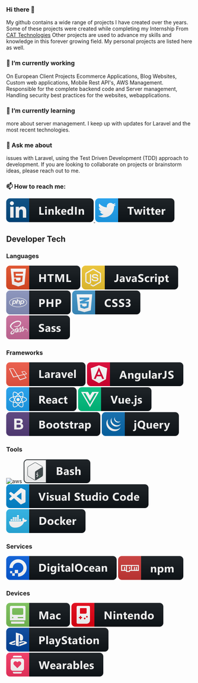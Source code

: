 ### Hi there 👋

My github contains a wide range of projects I have created over the years. Some of these projects were created while completing my Internship From <a href="https://catamerica.com">CAT Technologies</a> Other projects are used to advance my skills and knowledge in this forever growing field. My personal projects are listed here as well.

### 🔭 I’m currently working

On European Client Projects Ecommerce Applications, Blog Websites, Custom web applications, Mobile Rest API's, AWS Management. Responsible for the complete backend code and Server management, Handling security best practices for the websites, webapplications. 

### 🌱 I’m currently learning

more about server management. I keep up with updates for Laravel and the most recent technologies.

### 💬 Ask me about

issues with Laravel, using the Test Driven Development (TDD) approach to development. If you are looking to collaborate on projects or brainstorm ideas, please reach out to me.

### 📫 How to reach me:
<p align="left">
    <a href="https://in.linkedin.com/in/jaweed-khan-b5b497104">
        <img src="https://raw.githubusercontent.com/jaweed-khan/jaweed-khan/master/badges/social/linkedin.svg" alt="LinkedIn" style="max-width:100%;">
    </a>
    <a href="https://twitter.com/MrJaweedkhan">
        <img src="https://raw.githubusercontent.com/jaweed-khan/jaweed-khan/master/badges/social/twitter.svg" alt="Twitter" style="max-width:100%;">
    </a>
</p>

## Developer Tech

### Languages
<p align="left">
    <img src="https://raw.githubusercontent.com/jaweed-khan/jaweed-khan/master/badges/languages/html.svg" alt="HTML5" style="max-width:100%;">
    <img src="https://raw.githubusercontent.com/jaweed-khan/jaweed-khan/master/badges/languages/js.svg" alt="Javascript" style="max-width:100%;">
    <img src="https://raw.githubusercontent.com/jaweed-khan/jaweed-khan/master/badges/languages/php.svg" alt="PHP" style="max-width:100%;">
    <img src="https://raw.githubusercontent.com/jaweed-khan/jaweed-khan/master/badges/languages/css3.svg" alt="css3" style="max-width:100%;">
    <img src="https://raw.githubusercontent.com/jaweed-khan/jaweed-khan/master/badges/languages/sass.svg" alt="Sass" style="max-width:100%;">
</p>

### Frameworks
<p align="left">
    <img src="https://raw.githubusercontent.com/jaweed-khan/jaweed-khan/master/badges/languages/frameworks/laravel.svg" alt="Laravel" style="max-width:100%;">
    <img src="https://raw.githubusercontent.com/jaweed-khan/jaweed-khan/master/badges/languages/frameworks/angular.svg" alt="Angular" style="max-width:100%;">
    <img src="https://raw.githubusercontent.com/jaweed-khan/jaweed-khan/master/badges/languages/frameworks/react.svg" alt="React" style="max-width:100%;">
    <img src="https://raw.githubusercontent.com/jaweed-khan/jaweed-khan/master/badges/languages/frameworks/vue.svg" alt="Vue" style="max-width:100%;">
    <img src="https://raw.githubusercontent.com/jaweed-khan/jaweed-khan/master/badges/languages/frameworks/bootstrap.svg" alt="Bootstrap" style="max-width:100%;">
    <img src="https://raw.githubusercontent.com/jaweed-khan/jaweed-khan/master/badges/languages/frameworks/jquery.svg" alt="jQuery" style="max-width:100%;">
</p>

### Tools
<p align="left">
    <img src="https://www.w3schools.com/aws/images/awslogo.png" alt="aws" style="height:40px;" >
    <img src="https://raw.githubusercontent.com/jaweed-khan/jaweed-khan/master/badges/tools/bash.svg" alt="Bash" style="max-width:100%;">
    <img src="https://raw.githubusercontent.com/jaweed-khan/jaweed-khan/master/badges/tools/visualstudio_code.svg" alt="Visual Studio Code" style="max-width:100%;">
    <img src="https://raw.githubusercontent.com/jaweed-khan/jaweed-khan/master/badges/tools/docker.svg" alt="Docker" style="max-width:100%;">
</p>

### Services
<p align="left">
    <img src="https://raw.githubusercontent.com/jaweed-khan/jaweed-khan/master/badges/services/digitalocean.svg" alt="Digital Ocean" style="max-width:100%;">
    <img src="https://raw.githubusercontent.com/jaweed-khan/jaweed-khan/master/badges/services/npm.svg" alt="Npm" style="max-width:100%;">
</p>

### Devices
<p align="left">
    <img src="https://raw.githubusercontent.com/jaweed-khan/jaweed-khan/master/badges/devices/mac.svg" alt="Mac" style="max-width:100%;">
    <img src="https://raw.githubusercontent.com/jaweed-khan/jaweed-khan/master/badges/devices/nintendo.svg" alt="Nintendo" style="max-width:100%;">
    <img src="https://raw.githubusercontent.com/jaweed-khan/jaweed-khan/master/badges/devices/playstation.svg" alt="Playstation" style="max-width:100%;">
    <img src="https://raw.githubusercontent.com/jaweed-khan/jaweed-khan/master/badges/devices/wearables.svg" alt="Wearables" style="max-width:100%;">
</p>

